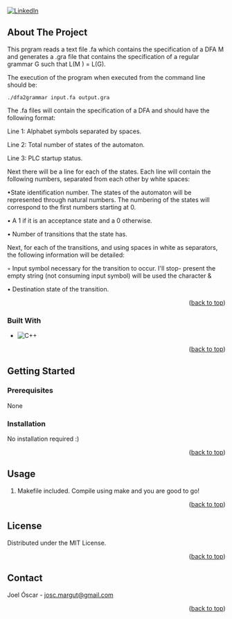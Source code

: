 [![LinkedIn][linkedin-shield]][linkedin-url]



<!-- ABOUT THE PROJECT -->
## About The Project

This prgram reads a text file
.fa which contains the specification of a DFA M and generates a .gra file that contains
the specification of a regular grammar G such that L(M ) = L(G).

The execution of the program when executed from the command line should be:

```
./dfa2grammar input.fa output.gra
```

The .fa files will contain the specification of a DFA and should have the following format:

Line 1: Alphabet symbols separated by spaces.

Line 2: Total number of states of the automaton.

Line 3: PLC startup status.

Next there will be a line for each of the states. Each line will contain
the following numbers, separated from each other by white spaces:

  •State identification number. The states of the automaton will be represented
  through natural numbers. The numbering of the states will correspond to the
  first numbers starting at 0.
  
  • A 1 if it is an acceptance state and a 0 otherwise.

  • Number of transitions that the state has.

Next, for each of the transitions, and using spaces in
white as separators, the following information will be detailed:

  ◦ Input symbol necessary for the transition to occur. I'll stop-
present the empty string (not consuming input symbol) will be used
the character &

  • Destination state of the transition.

<p align="right">(<a href="#readme-top">back to top</a>)</p>



### Built With


* ![C++][C++.js]

<p align="right">(<a href="#readme-top">back to top</a>)</p>



<!-- GETTING STARTED -->
## Getting Started

### Prerequisites

None

### Installation

No installation required :)

<p align="right">(<a href="#readme-top">back to top</a>)</p>


<!-- USAGE EXAMPLES -->
## Usage

1. Makefile included. Compile using make and you are good to go!


<p align="right">(<a href="#readme-top">back to top</a>)</p>




<!-- LICENSE -->
## License

Distributed under the MIT License.

<p align="right">(<a href="#readme-top">back to top</a>)</p>



<!-- CONTACT -->
## Contact

Joel Óscar - josc.margut@gmail.com

<p align="right">(<a href="#readme-top">back to top</a>)</p>



<!-- MARKDOWN LINKS & IMAGES -->
<!-- https://www.markdownguide.org/basic-syntax/#reference-style-links -->
[contributors-shield]: https://img.shields.io/github/contributors/github_username/repo_name.svg?style=for-the-badge
[contributors-url]: https://github.com/github_username/repo_name/graphs/contributors
[forks-shield]: https://img.shields.io/github/forks/github_username/repo_name.svg?style=for-the-badge
[forks-url]: https://github.com/github_username/repo_name/network/members
[stars-shield]: https://img.shields.io/github/stars/github_username/repo_name.svg?style=for-the-badge
[stars-url]: https://github.com/github_username/repo_name/stargazers
[issues-shield]: https://img.shields.io/github/issues/github_username/repo_name.svg?style=for-the-badge
[issues-url]: https://github.com/github_username/repo_name/issues
[license-shield]: https://img.shields.io/github/license/github_username/repo_name.svg?style=for-the-badge
[license-url]: https://github.com/github_username/repo_name/blob/master/LICENSE.txt
[linkedin-shield]: https://img.shields.io/badge/-LinkedIn-black.svg?style=for-the-badge&logo=linkedin&colorB=555
[linkedin-url]: https://www.linkedin.com/in/joel-%C3%B3scar-mart%C3%ADn-guti%C3%A9rrez-578ab8303
[product-screenshot]: images/screenshot.png
[Next.js]: https://img.shields.io/badge/next.js-000000?style=for-the-badge&logo=nextdotjs&logoColor=white
[Next-url]: https://nextjs.org/
[C++.js]: https://img.shields.io/badge/-C++-blue?logo=cplusplus
[React.js]: https://img.shields.io/badge/React-20232A?style=for-the-badge&logo=react&logoColor=61DAFB
[React-url]: https://reactjs.org/
[Vue.js]: https://img.shields.io/badge/Vue.js-35495E?style=for-the-badge&logo=vuedotjs&logoColor=4FC08D
[Vue-url]: https://vuejs.org/
[Angular.io]: https://img.shields.io/badge/Angular-DD0031?style=for-the-badge&logo=angular&logoColor=white
[Angular-url]: https://angular.io/
[Svelte.dev]: https://img.shields.io/badge/Svelte-4A4A55?style=for-the-badge&logo=svelte&logoColor=FF3E00
[Svelte-url]: https://svelte.dev/
[Laravel.com]: https://img.shields.io/badge/Laravel-FF2D20?style=for-the-badge&logo=laravel&logoColor=white
[Laravel-url]: https://laravel.com
[Bootstrap.com]: https://img.shields.io/badge/Bootstrap-563D7C?style=for-the-badge&logo=bootstrap&logoColor=white
[Bootstrap-url]: https://getbootstrap.com
[JQuery.com]: https://img.shields.io/badge/jQuery-0769AD?style=for-the-badge&logo=jquery&logoColor=white
[JQuery-url]: https://jquery.com 
